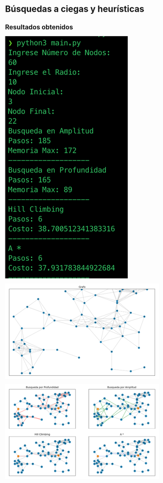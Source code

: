 # Búsquedas a ciegas y heurísticas

## Resultados obtenidos



![Imagen de Terminal 30x30](https://github.com/ronaldtito/IA/blob/master/Lab01/terminal.png)


![Imagen de Grafo 30x30](https://github.com/ronaldtito/IA/blob/master/Lab01/grafo.png)


![Imagen de Busquedas 30x30](https://github.com/ronaldtito/IA/blob/master/Lab01/resultados.png)
